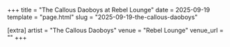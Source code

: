 +++
title = "The Callous Daoboys at Rebel Lounge"
date = 2025-09-19
template = "page.html"
slug = "2025-09-19-the-callous-daoboys"

[extra]
artist = "The Callous Daoboys"
venue = "Rebel Lounge"
venue_url = ""
+++
